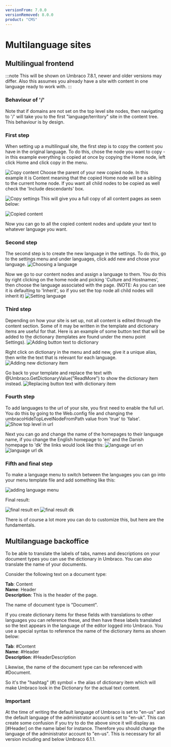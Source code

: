 ```yaml
---
versionFrom: 7.0.0
versionRemoved: 8.0.0
product: "CMS"
---
```


# Multilanguage sites

## Multilingual frontend

:::note
This will be shown on Umbraco 7.8.1, newer and older versions may differ. Also this assumes you already have a site with content in one language ready to work with.
:::

### Behaviour of '/'

Note that if domains are not set on the top level site nodes, then navigating to '/' will take you to the first "language/territory" site in the content tree. This behaviour is by design.

### First step

When setting up a multilingual site, the first step is to copy the content you have in the original language. To do this, chose the node you want to copy - in this example everything is copied at once by copying the Home node, left click Home and click copy in the menu.

![Copy content](images/1.png)
Choose the parent of your new copied node. In this example it is Content meaning that the copied Home node will be a sibling to the current home node. If you want all child nodes to be copied as well check the 'Include descendants' box.

![Copy settings](images/2.png)
This will give you a full copy of all content pages as seen below:

![Copied content](images/3.png)

Now you can go to all the copied content nodes and update your text to whatever language you want.

### Second step

The second step is to create the new language in the settings. To do this, go to the settings menu and under languages, click add new and chose your language.
![Choosing a language](images/4.png)

Now we go to our content nodes and assign a language to them. You do this by right clicking on the home node and picking 'Culture and Hostnames', then choose the language associated with the page. (NOTE: As you can see it is defaulting to 'Inherit', so if you set the top node all child nodes will inherit it)
![Setting language](images/5.png)

### Third step

Depending on how your site is set up, not all content is edited through the content section. Some of it may be written in the template and dictionary items are useful for that. Here is an example of some button text that will be added to the dictionary (templates are found under the menu point Settings).
![Adding button text to dictionary](images/6.png)

Right click on dictionary in the menu and add new, give it a unique alias, then write the text that is relevant for each language.
![Adding new dictionary item](images/7.png)

Go back to your template and replace the text with @Umbraco.GetDictionaryValue("ReadMore") to show the dictionary item instead.
![Replacing button text with dictionary item](images/8.png)

### Fourth step

To add languages to the url of your site, you first need to enable the full url. You do this by going to the Web.config file and changing the umbracoHideTopLevelNodeFromPath value from 'true' to 'false'.
![Show top level in url](images/9.png)

Next you can go and change the name of the homepages to their language name, if you change the English homepage to 'en' and the Danish homepage to 'dk' the links would look like this:
![language url en](images/10.png)
![language url dk](images/11.png)

### Fifth and final step

To make a language menu to switch between the languages you can go into your menu template file and add something like this:

![adding language menu](images/12.png)

Final result:

![final result en](images/13.png)
![final result dk](images/14.png)

There is of course a lot more you can do to customize this, but here are the fundamentals.

## Multilanguage backoffice

To be able to translate the labels of tabs, names and descriptions on your document types you can use the dictionary in Umbraco. You can also translate the name of your documents.

Consider the following text on a document type:

**Tab**: Content<br/>
**Name**: Header<br/>
**Description**: This is the header of the page.

The name of document type is "Document".

If you create dictionary items for these fields with translations to other languages you can reference these, and then have these labels translated so the text appears in the language of the editor logged into Umbraco.
You use a special syntax to reference the name of the dictionary items as shown below:

**Tab**: #Content<br/>
**Name**: #Header<br/>
**Description**: #HeaderDescription

Likewise, the name of the document type can be referenced with #Document.

So it's the "hashtag" (#) symbol + the alias of dictionary item which will make Umbraco look in the Dictionary for the actual text content.

### Important

At the time of writing the default language of Umbraco is set to "en-us" and the default language of the administrator account is set to "en-uk". This can create some confusion if you try to do the above since it will display as [#Header] on the name label for instance. Therefore you should change the language of the administrator account to "en-us".
This is necessary for all version including and below Umbraco 6.1.1.
